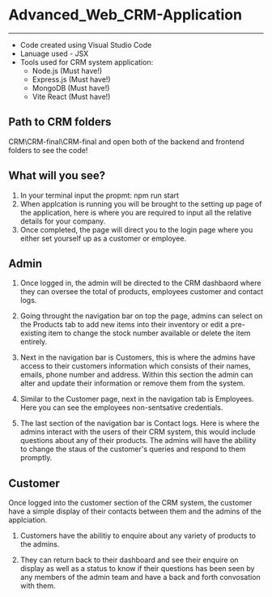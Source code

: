# Advanced_Web_CRM-Application
---------------------------------------------
* Code created using Visual Studio Code
* Lanuage used - JSX
* Tools used for CRM system application:
  - Node.js (Must have!)
  - Express.js (Must have!)
  - MongoDB (Must have!)
  - Vite React (Must have!)

Path to CRM folders
-----------------------------------------------
CRM\CRM-final\CRM-final and open both of the backend and frontend folders to see the code!


What will you see?
-------------------------

1. In your terminal input the propmt: npm run start
2. When applcation is running you will be brought to the setting up page of the application, here is where you are required to input all the relative details for your company.
3. Once completed, the page will direct you to the login page where you either set yourself up as a customer or employee.

Admin
-------------------

1. Once logged in, the admin will be directed to the CRM dashbaord where they can oversee the total of products, employees customer and contact logs.




2. Going throught the navigation bar on top the page, admins can select on the Products tab to add new items into their inventory or edit a pre- existing item to change the stock number available or delete the item entirely.



3. Next in the navigation bar is Customers, this is where the admins have access to their customers information which consists of their names, emails, phone number and address. Within this section the admin can alter and update their information or remove them from the system.



4. Similar to the Customer page, next in the navigation tab is Employees. Here you can see the employees non-sentsative credentials.



5. The last section of the navigation bar is Contact logs. Here is where the admins interact with the users of their CRM system, this would include questions about any of their products. The admins will have the abiliity to change the staus of the customer's queries and respond to them promptly. 



Customer
---------------------
Once logged into the customer section of the CRM system, the customer have a simple display of their contacts between them and the admins of the applciation. 

1. Customers have the abilitiy to enquire about any variety of products to the admins.



2. They can return back to their dashboard and see their enquire on display as well as a status to know if their questions has been seen by any members of the admin team and have a back and forth convosation with them.





